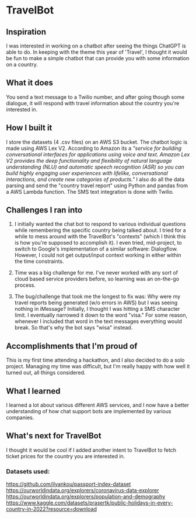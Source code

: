 # TravelBot

## Inspiration
I was interested in working on a chatbot after seeing the things ChatGPT is able to do. In keeping with the theme this year of 'Travel', I thought it would be fun to make a simple chatbot that can provide you with some information on a country.

## What it does
You send a text message to a Twilio number, and after going though some dialogue, it will respond with travel information about the country you're interested in.

## How I built it
I store the datasets (4 .csv files) on an AWS S3 bucket. The chatbot logic is made using AWS Lex V2. According to Amazon its a *"service for building conversational interfaces for applications using voice and text. Amazon Lex V2 provides the deep functionality and flexibility of natural language understanding (NLU) and automatic speech recognition (ASR) so you can build highly engaging user experiences with lifelike, conversational interactions, and create new categories of products."* I also do all the data parsing and send the "country travel report" using Python and pandas from a AWS Lambda function. The SMS text integration is done with Twilio.

## Challenges I ran into
1. I initially wanted the chat bot to respond to various individual questions while remembering the specific country being talked about. I tried for a while to mess around with the TravelBot's "contexts" (which I think this is how you're supposed to accomplish it). I even tried, mid-project, to switch to Google's implementation of a similar software: Dialogflow. However, I could not get output/input context working in either within the time constraints.

2. Time was a big challenge for me. I've never worked with any sort of cloud based service providers before, so learning was an on-the-go process.

3. The bug/challenge that took me the longest to fix was: Why were my travel reports being generated (w/o errors in AWS) but I was seeing nothing in iMessage? Initially, I thought I was hitting a SMS character limit. I eventually narrowed it down to the word "visa." For some reason, whenever I included that word in the text messages everything would break. So that's why the bot says "wisa" instead.

## Accomplishments that I'm proud of
This is my first time attending a hackathon, and I also decided to do a solo project. Managing my time was difficult, but I'm really happy with how well it turned out, all things considered.

## What I learned
I learned a lot about various different AWS services, and I now have a better understanding of how chat support bots are implemented by various companies. 

## What's next for TravelBot
I thought it would be cool if I added another intent to TravelBot to fetch ticket prices for the country you are interested in.

### Datasets used:
https://github.com/ilyankou/passport-index-dataset <br>
https://ourworldindata.org/explorers/coronavirus-data-explorer <br>
https://ourworldindata.org/explorers/population-and-demography <br>
https://www.kaggle.com/datasets/prasertk/public-holidays-in-every-country-in-2022?resource=download
